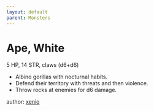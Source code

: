 ```yaml
---
layout: default
parent: Monsters
---
```


# Ape, White
5 HP, 14 STR, claws (d6+d6)  
- Albino gorillas with nocturnal habits.  
- Defend their territory with threats and then violence.  
- Throw rocks at enemies for d6 damage.  

author: [xenio](https://xenioinabottle.blogspot.com/2021/02/classic-monsters-for-cairnito-part-1.html)

